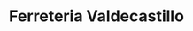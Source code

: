 ---
title: "Ferreteria Valdecastillo"
url: /providencia/ferreteria-valdecastillo/
shop: Eisenwaren
---